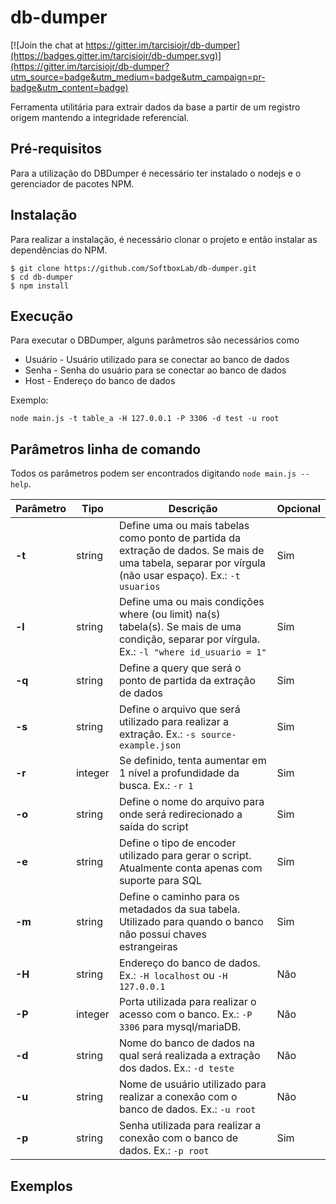 # db-dumper

[![Join the chat at https://gitter.im/tarcisiojr/db-dumper](https://badges.gitter.im/tarcisiojr/db-dumper.svg)](https://gitter.im/tarcisiojr/db-dumper?utm_source=badge&utm_medium=badge&utm_campaign=pr-badge&utm_content=badge)

Ferramenta utilitária para extrair dados da base a partir de um registro origem mantendo a integridade referencial.

## Pré-requisitos
Para a utilização do DBDumper é necessário ter instalado o nodejs e o gerenciador de pacotes NPM.

## Instalação
Para realizar a instalação, é necessário clonar o projeto e então instalar as dependências do NPM.

```
$ git clone https://github.com/SoftboxLab/db-dumper.git
$ cd db-dumper
$ npm install
```

## Execução
Para executar o DBDumper, alguns parâmetros são necessários como
* Usuário - Usuário utilizado para se conectar ao banco de dados
* Senha - Senha do usuário para se conectar ao banco de dados
* Host - Endereço do banco de dados

Exemplo:
```
node main.js -t table_a -H 127.0.0.1 -P 3306 -d test -u root
```

## Parâmetros linha de comando
Todos os parâmetros podem ser encontrados digitando ```node main.js --help```.

| Parâmetro | Tipo | Descrição | Opcional |
|-----------|------|-----------|----------|
|**-t** | string  | Define uma ou mais tabelas como ponto de partida da extração de dados. Se mais de uma tabela, separar por vírgula (não usar espaço). Ex.: ```-t usuarios``` | Sim |
|**-l** | string  | Define uma ou mais condições where (ou limit) na(s) tabela(s). Se mais de uma condição, separar por vírgula. Ex.: ```-l "where id_usuario = 1"``` | Sim |
|**-q** | string  | Define a query que será o ponto de partida da extração de dados | Sim |
|**-s** | string  | Define o arquivo que será utilizado para realizar a extração. Ex.: ```-s source-example.json``` | Sim |
|**-r** | integer | Se definido, tenta aumentar em 1 nível a profundidade da busca. Ex.: ```-r 1``` | Sim |
|**-o** | string  | Define o nome do arquivo para onde será redirecionado a saída do script | Sim |
|**-e** | string  | Define o tipo de encoder utilizado para gerar o script. Atualmente conta apenas com suporte para SQL | Sim |
|**-m** | string  | Define o caminho para os metadados da sua tabela. Utilizado para quando o banco não possui chaves estrangeiras | Sim |
|**-H** | string  | Endereço do banco de dados. Ex.: ```-H localhost``` ou ```-H 127.0.0.1``` | Não |
|**-P** | integer | Porta utilizada para realizar o acesso com o banco. Ex.: ```-P 3306``` para mysql/mariaDB. | Não |
|**-d** | string  | Nome do banco de dados na qual será realizada a extração dos dados. Ex.: ```-d teste``` | Não |
|**-u** | string  | Nome de usuário utilizado para realizar a conexão com o banco de dados. Ex.: ```-u root``` | Não |
|**-p** | string  | Senha utilizada para realizar a conexão com o banco de dados. Ex.: ```-p root``` | Sim |

## Exemplos
